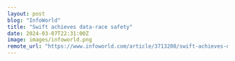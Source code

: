 ```yaml
---
layout: post
blog: "InfoWorld"
title: "Swift achieves data-race safety"
date: 2024-03-07T22:31:00Z
image: images/infoworld.png
remote_url: "https://www.infoworld.com/article/3713208/swift-achieves-data-race-safety.html#tk.rss_applicationdevelopment"
---
```

